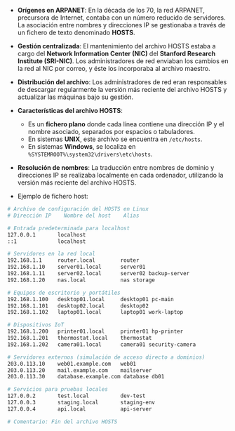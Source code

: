 - **Orígenes en ARPANET**: En la década de los 70, la red ARPANET, precursora de Internet, contaba con un número reducido de servidores. La asociación entre nombres y direcciones IP se gestionaba a través de un fichero de texto denominado **HOSTS**.
    
- **Gestión centralizada**: El mantenimiento del archivo HOSTS estaba a cargo del **Network Information Center (NIC)** del **Stanford Research Institute (SRI-NIC)**. Los administradores de red enviaban los cambios en la red al NIC por correo, y éste los incorporaba al archivo maestro.
    
- **Distribución del archivo**: Los administradores de red eran responsables de descargar regularmente la versión más reciente del archivo HOSTS y actualizar las máquinas bajo su gestión.
    
- **Características del archivo HOSTS**:
    
    - Es un **fichero plano** donde cada línea contiene una dirección IP y el nombre asociado, separados por espacios o tabuladores.
    - En sistemas **UNIX**, este archivo se encuentra en `/etc/hosts`.
    - En sistemas **Windows**, se localiza en `%SYSTEMROOT%\system32\drivers\etc\hosts`.
- **Resolución de nombres**: La traducción entre nombres de dominio y direcciones IP se realizaba localmente en cada ordenador, utilizando la versión más reciente del archivo HOSTS.
- Ejemplo de fichero host:
```bash
# Archivo de configuración del HOSTS en Linux
# Dirección IP    Nombre del host    Alias

# Entrada predeterminada para localhost
127.0.0.1       localhost
::1             localhost

# Servidores en la red local
192.168.1.1     router.local        router
192.168.1.10    server01.local      server01
192.168.1.11    server02.local      server02 backup-server
192.168.1.20    nas.local           nas storage

# Equipos de escritorio y portátiles
192.168.1.100   desktop01.local     desktop01 pc-main
192.168.1.101   desktop02.local     desktop02
192.168.1.102   laptop01.local      laptop01 work-laptop

# Dispositivos IoT
192.168.1.200   printer01.local     printer01 hp-printer
192.168.1.201   thermostat.local    thermostat
192.168.1.202   camera01.local      camera01 security-camera

# Servidores externos (simulación de acceso directo a dominios)
203.0.113.10    web01.example.com   web01
203.0.113.20    mail.example.com    mailserver
203.0.113.30    database.example.com database db01

# Servicios para pruebas locales
127.0.0.2       test.local          dev-test
127.0.0.3       staging.local       staging-env
127.0.0.4       api.local           api-server

# Comentario: Fin del archivo HOSTS
```